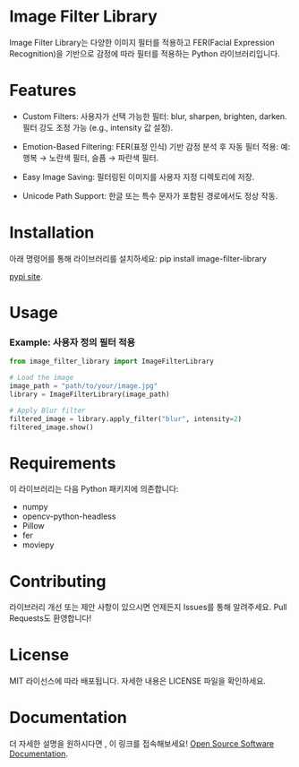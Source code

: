 # Image Filter Library
Image Filter Library는 다양한 이미지 필터를 적용하고 FER(Facial Expression Recognition)을 기반으로 감정에 따라 필터를 적용하는 Python 라이브러리입니다.

# Features
* Custom Filters:
사용자가 선택 가능한 필터: blur, sharpen, brighten, darken.
필터 강도 조정 가능 (e.g., intensity 값 설정).

* Emotion-Based Filtering:
FER(표정 인식) 기반 감정 분석 후 자동 필터 적용:
예: 행복 → 노란색 필터, 슬픔 → 파란색 필터.

* Easy Image Saving:
필터링된 이미지를 사용자 지정 디렉토리에 저장.

* Unicode Path Support:
한글 또는 특수 문자가 포함된 경로에서도 정상 작동.

# Installation
아래 명령어를 통해 라이브러리를 설치하세요:
pip install image-filter-library

[pypi site]([https://oss-doc.readthedocs.io/en/latest/#](https://pypi.org/project/image-filter-library/1.0.8/#description)).



# Usage

### Example: 사용자 정의 필터 적용
```python
from image_filter_library import ImageFilterLibrary

# Load the image
image_path = "path/to/your/image.jpg"
library = ImageFilterLibrary(image_path)

# Apply Blur filter
filtered_image = library.apply_filter("blur", intensity=2)
filtered_image.show()
```


# Requirements
이 라이브러리는 다음 Python 패키지에 의존합니다:

* numpy
* opencv-python-headless
* Pillow
* fer
* moviepy


# Contributing
라이브러리 개선 또는 제안 사항이 있으시면 언제든지 Issues를 통해 알려주세요. Pull Requests도 환영합니다!

# License
MIT 라이선스에 따라 배포됩니다. 자세한 내용은 LICENSE 파일을 확인하세요.

# Documentation
더 자세한 설명을 원하시다면 , 이 링크를 접속해보세요! [Open Source Software Documentation](https://oss-doc.readthedocs.io/en/latest/#).
